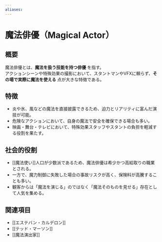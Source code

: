 ```yaml
---
aliases:
---
```

# 魔法俳優（Magical Actor）

## 概要
魔法俳優とは、**魔法を扱う技能を持つ俳優** を指す。  
アクションシーンや特殊効果の撮影において、スタントマンやVFXに頼らず、**その場で実際に魔法を使える** 点が大きな特徴である。

## 特徴
- 炎や氷、風などの魔法を直接披露できるため、迫力とリアリティに富んだ演技が可能。  
- 危険なアクションにおいて、自身の魔法で安全を確保できる場合も多い。  
- 映画・舞台・テレビにおいて、特殊効果スタッフやスタントの負担を軽減する役割を果たす。

## 社会的役割
- [[魔法使い]]人口が少数派であるため、魔法俳優は希少かつ高給取りの職業とされる。  
- 一方で、魔力制御に失敗した場合の事故リスクが高く、保険料が高騰することも多い。  
- 観客からは「魔法を演じる」のではなく「魔法そのものを見せる」存在として人気を集める。

## 関連項目
- [[エステバン・カルデロン]]
- [[テッド・マーソン]]
- [[魔法演出家]]
